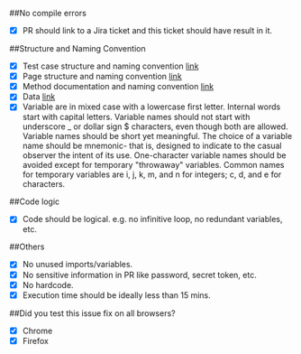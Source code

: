 ##No compile errors
- [x] PR should link to a Jira ticket and this ticket should have result in it.

##Structure and Naming Convention
- [x] Test case structure and naming convention [link](https://docs.google.com/document/d/1nsMAN1UW6Bhr48bo7f1PuG3XcNNh_0WdxLA53B1OlHM/edit#heading=h.leauwzid6ubq)
- [x] Page structure and naming convention [link](https://docs.google.com/document/d/1nsMAN1UW6Bhr48bo7f1PuG3XcNNh_0WdxLA53B1OlHM/edit#heading=h.iuyqygsylo8q)
- [x] Method documentation and naming convention [link](https://docs.google.com/document/d/1nsMAN1UW6Bhr48bo7f1PuG3XcNNh_0WdxLA53B1OlHM/edit#heading=h.9vtp6n1hs399)
- [x] Data [link](https://docs.google.com/document/d/1nsMAN1UW6Bhr48bo7f1PuG3XcNNh_0WdxLA53B1OlHM/edit#heading=h.ksvnk0i53au8)
- [x] Variable are in mixed case with a lowercase first letter. Internal words start with capital letters. Variable names should not start with underscore _ or dollar sign $ characters, even though both are allowed. Variable names should be short yet meaningful. The choice of a variable name should be mnemonic- that is, designed to indicate to the casual observer the intent of its use. One-character variable names should be avoided except for temporary "throwaway" variables. Common names for temporary variables are i, j, k, m, and n for integers; c, d, and e for characters.

##Code logic
- [x] Code should be logical. e.g. no infinitive loop, no redundant variables, etc.

##Others
- [x] No unused imports/variables.
- [x] No sensitive information in PR like password, secret token, etc.
- [x] No hardcode.
- [x] Execution time should be ideally less than 15 mins.

##Did you test this issue fix on all browsers?
- [x] Chrome
- [x] Firefox
